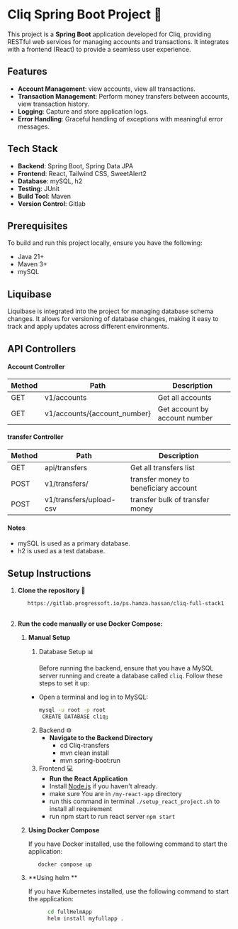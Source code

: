 # Cliq Spring Boot Project 🍃

This project is a **Spring Boot** application developed for Cliq, providing RESTful web services for managing accounts and transactions. It integrates with a frontend (React) to provide a seamless user experience.

## Features

- **Account Management**: view accounts, view all transactions.
- **Transaction Management**: Perform money transfers between accounts, view transaction history.
- **Logging**: Capture and store application logs.
- **Error Handling**: Graceful handling of exceptions with meaningful error messages.

## Tech Stack

- **Backend**: Spring Boot, Spring Data JPA
- **Frontend**: React, Tailwind CSS, SweetAlert2
- **Database**: mySQL, h2
- **Testing**: JUnit
- **Build Tool**: Maven
- **Version Control**: Gitlab

## Prerequisites

To build and run this project locally, ensure you have the following:

- Java 21+
- Maven 3+
- mySQL

## Liquibase
Liquibase is integrated into the project for managing database schema changes. It allows for versioning of database changes, making it easy to track and apply updates across different environments.

## API Controllers
#### Account Controller

Method	| Path	                         | Description	                                                    
------------- |-------------------------------|-----------------------------------------------------------------
GET	| v1/accounts	                  | Get all accounts 	                                       
GET	| v1/accounts/{account_number}	 | Get account by account number  	                                                              


#### transfer Controller

Method	| Path	                    | Description	                                                    
------------- |--------------------------|-----------------------------------------------------------------
GET	| api/transfers	           | Get all transfers list 	                                       
POST	| v1/transfers/	           | transfer money to beneficiary account	            
POST	| v1/transfers/upload-csv	 | transfer bulk of transfer money             

#### Notes
- mySQL is used as a primary database.
- h2 is used as a test database.


## Setup Instructions

1. **Clone the repository 💾**
   ```bash
      https://gitlab.progressoft.io/ps.hamza.hassan/cliq-full-stack1
      
2. **Run the code manually or use Docker Compose:**
    1. **Manual Setup**
        1. Database Setup 📊

           Before running the backend, ensure that you have a MySQL server running and create a database called `cliq`. Follow these steps to set it up:

        - Open a terminal and log in to MySQL:
           ```bash
           mysql -u root -p root
            CREATE DATABASE cliq;      

        2. Backend ⚙
            - **Navigate to the Backend Directory**
                - cd Cliq-transfers
                - mvn clean install
                - mvn spring-boot:run
        4. Frontend 💻
           - **Run the React Application**
            - Install [Node.js](https://nodejs.org/) if you haven't already.
            - make sure You are in ```/my-react-app``` directory
            - run this command in terminal ```./setup_react_project.sh``` to install all requirement
            - run npm start to run react server ```npm start```

    2. **Using Docker Compose**

       If you have Docker installed, use the following command to start the application:

       ```bash 
          docker compose up

    3. **Using helm **

       If you have Kubernetes installed, use the following command to start the application:

       ```bash 
             cd fullHelmApp
             helm install myfullapp .    